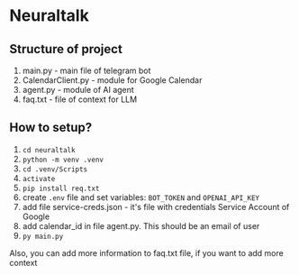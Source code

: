 # Neuraltalk

## Structure of project
1. main.py - main file of telegram bot
2. CalendarClient.py - module for Google Calendar
3. agent.py - module of AI agent
4. faq.txt - file of context for LLM

## How to setup?
1. `cd neuraltalk`
2. `python -m venv .venv`
3. `cd .venv/Scripts`
4. `activate`
5. `pip install req.txt`
6. create `.env` file and set variables: `BOT_TOKEN` and `OPENAI_API_KEY`
7. add file service-creds.json - it's file with credentials Service Account of Google
8. add calendar_id in file agent.py. This should be an email of user
9. `py main.py`

Also, you can add more information to faq.txt file, if you want to add more context